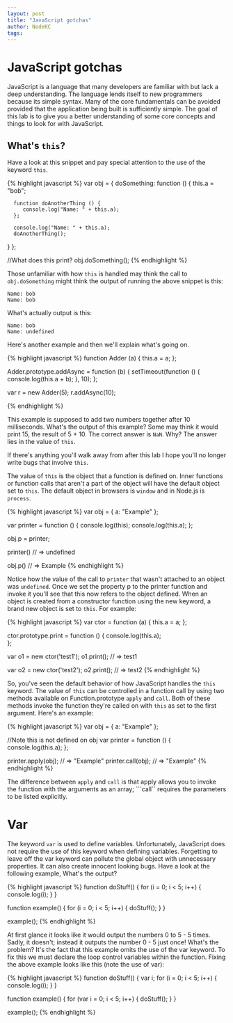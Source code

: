```yaml
---
layout: post
title: "JavaScript gotchas"
author: NodeKC
tags:
---
```


# JavaScript gotchas

JavaScript is a language that many developers are familiar with but lack a deep understanding. The language lends itself to new programmers because its simple syntax. Many of the core fundamentals can be avoided provided that the application being built is sufficiently simple. The goal of this lab is to give you a better understanding of some core concepts and things to look for with JavaScript. 

## What's ```this```?

Have a look at this snippet and pay special attention to the use of the keyword ```this```.

{% highlight javascript %}
var obj = {
   doSomething: function () {
      this.a = "bob";

      function doAnotherThing () {
         console.log("Name: " + this.a);
      };

      console.log("Name: " + this.a);
      doAnotherThing();
   }
};

//What does this print?
obj.doSomething();
{% endhighlight %}

Those unfamiliar with how ```this``` is handled may think the call to ```obj.doSomething``` might think the output of running the above snippet is this:

```
Name: bob
Name: bob
```

What's actually output is this:

```
Name: bob
Name: undefined
```

Here's another example and then we'll explain what's going on.

{% highlight javascript %}
function Adder (a) {
   this.a = a;
};
 
Adder.prototype.addAsync = function (b) {
   setTimeout(function () {
      console.log(this.a + b);
   }, 10);
};
 
var r = new Adder(5);
r.addAsync(10);

{% endhighlight %}

This example is supposed to add two numbers together after 10 milliseconds. What's the output of this example? Some may think it would print 15, the result of 5 + 10. The correct answer is ```NaN```. Why? The answer lies in the value of ```this```.

If there's anything you'll walk away from after this lab I hope you'll no longer write bugs that involve ```this```.

The value of ```this``` is the object that a function is defined on. Inner functions or function calls that aren't a part of the object will have the default object set to ```this```. The default object in browsers is ```window``` and in Node.js is ```process```. 

{% highlight javascript %}
var obj = { a: "Example" };

var printer = function () {
   console.log(this);
   console.log(this.a);
};

obj.p = printer;

printer() // => undefined

obj.p() // => Example
{% endhighlight %}

Notice how the value of the call to ```printer``` that wasn't attached to an object was ```undefined```. Once we set the property p to the printer function and invoke it you'll see that this now refers to the object defined. When an object is created from a constructor function using the new keyword, a brand new object is set to ```this```. For example:

{% highlight javascript %}
var ctor = function (a) {
   this.a = a;
};

ctor.prototype.print = function () {
   console.log(this.a);   
};

var o1 = new ctor('test1');
o1.print(); // => test1

var o2 = new ctor('test2');
o2.print(); // => test2
{% endhighlight %}

So, you've seen the default behavior of how JavaScript handles the ```this``` keyword. The value of ```this``` can be controlled in a function call by using two methods available on Function.prototype ```apply``` and ```call```. Both of these methods invoke the function they're called on with ```this``` as set to the first argument. Here's an example: 

{% highlight javascript %}
var obj = { a: "Example" };

//Note this is not defined on obj
var printer = function () {
   console.log(this.a);
};

printer.apply(obj); // => "Example"
printer.call(obj); // => "Example"
{% endhighlight %}

The difference between ```apply``` and ```call``` is that apply allows you to invoke the function with the arguments as an array; ```call`` requires the parameters to be listed explicitly.


# Var

The keyword ```var``` is used to define variables. Unfortunately, JavaScript does not require the use of this keyword when defining variables. Forgetting to leave off the var keyword can pollute the global object with unnecessary properties. It can also create innocent looking bugs. Have a look at the following example, What's the output?

{% highlight javascript %}
function doStuff() {
   for (i = 0; i < 5; i++) {
      console.log(i);
   }
}
 
function example() {
   for (i = 0; i < 5; i++) {
      doStuff();
   }
}
 
example();
{% endhighlight %}

At first glance it looks like it would output the numbers 0 to 5 - 5 times. Sadly, it doesn't; instead it outputs the number 0 - 5 just once! What's the problem? It's the fact that this example omits the use of the var keyword. To fix this we must declare the loop control variables within the function. Fixing the above example looks like this (note the use of var):

{% highlight javascript %}
function doStuff() {
   var i;
   for (i = 0; i < 5; i++) {
      console.log(i);
   }
}
 
function example() {
   for (var i = 0; i < 5; i++) {
      doStuff();
   }
}
 
example();
{% endhighlight %}
